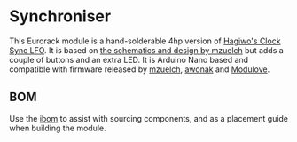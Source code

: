 # Synchroniser

This Eurorack module is a hand-solderable 4hp version of [Hagiwo's Clock Sync LFO](https://note.com/solder_state/n/n4c600f2431c3). It is based on [the schematics and design by mzuelch](https://github.com/mzuelch/CATs-Eurosynth/tree/main/Modules/HAGIWO/Sync%20LFO) but adds a couple of buttons and an extra LED. It is Arduino Nano based and compatible with firmware released by [mzuelch](https://github.com/mzuelch/CATs-Eurosynth/tree/main/Modules/HAGIWO/Sync%20LFO/Firmware), [awonak](https://awonak.github.io/HagiwoModulove/synclfo/) and [Modulove](https://dl.modulove.de/module/synclfo/).

## BOM

Use the [ibom](https://htmlpreview.github.io/?https://github.com/jimmerricks/synchroniser/blob/main/bom/ibom.html) to assist with sourcing components, and as a placement guide when building the module.